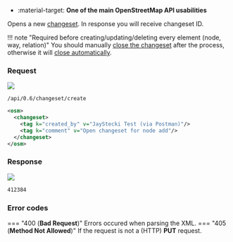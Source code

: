 <div class="grid cards" markdown>

- :material-target: **One of the main OpenStreetMap API usabilities**

</div>

Opens a new [changeset](../general_information/changesets.md). In response you will receive changeset ID.

!!! note "Required before creating/updating/deleting every element (node, way, relation)"
    You should manually [close the changeset](close_changeset.md) after the process, otherwise it will [close automatically](../general_information/changesets.md#changesets-attributes).

### Request

![](https://img.shields.io/badge/PUT-lightblue)

```
/api/0.6/changeset/create
```

``` xml title="changesetBody_example.xml"
<osm>
  <changeset>
    <tag k="created_by" v="JayStecki Test (via Postman)"/>
    <tag k="comment" v="Open changeset for node add"/>
  </changeset>
</osm>
```

### Response

![](https://img.shields.io/badge/Response-200%20OK-brightgreen)

``` xml title="changesetID_example.xml" linenums="1"
412384
```

### Error codes

=== "400 (**Bad Request**)"
    Errors occured when parsing the XML.
=== "405 (**Method Not Allowed**)"
    If the request is not a (HTTP) **PUT** request.